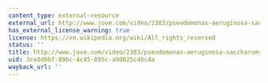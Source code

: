 ```yaml
---
content_type: external-resource
external_url: http://www.jove.com/video/2383/pseudomonas-aeruginosa-saccharomyces-cerevisiae-biofilm-flow
has_external_license_warning: true
license: https://en.wikipedia.org/wiki/All_rights_reserved
status: ''
title: http://www.jove.com/video/2383/pseudomonas-aeruginosa-saccharomyces-cerevisiae-biofilm-flow
uid: 3ce0d6bf-89bc-4c45-895c-a9d825c46c4a
wayback_url: ''
---
```

